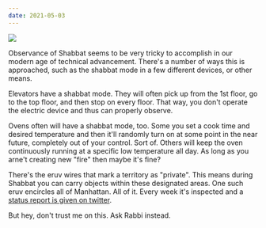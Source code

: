 ```yaml
---
date: 2021-05-03
---
```

![][giphy]

Observance of Shabbat seems to be very tricky to accomplish in our modern
age of technical advancement.  There's a number of ways this is approached,
such as the shabbat mode in a few different devices, or other means.

Elevators have a shabbat mode.  They will often pick up from the 1st floor, go to
the top floor, and then stop on every floor.  That way, you don't operate the
electric device and thus can properly observe.

Ovens often will have a shabbat mode, too.  Some you set a cook time and desired
temperature and then it'll randomly turn on at some point in the near future,
completely out of your control.  Sort of.  Others will keep the oven
continuously running at a specific low temperature all day.  As long as you
arne't creating new "fire" then maybe it's fine?

There's the eruv wires that mark a territory as "private".  This means during
Shabbat you can carry objects within these designated areas.  One such eruv
encircles all of Manhattan.  All of it.  Every week it's inspected
and a [status report is given on twitter][1].

But hey, don't trust me on this.  Ask Rabbi instead.

[giphy]: https://media.giphy.com/media/ZHjSXzRkUWTWE/giphy-downsized.gif

[1]: https://twitter.com/ManhattanEruv
